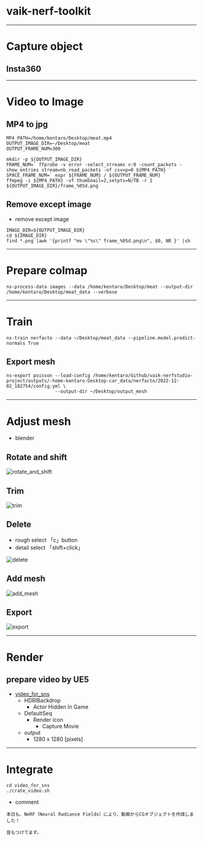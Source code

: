 # vaik-nerf-toolkit

-----------

# Capture object

## Insta360


-----------

# Video to Image

## MP4 to jpg

```shell
MP4_PATH=/home/kentaro/Desktop/meat.mp4
OUTPUT_IMAGE_DIR=~/Desktop/meat
OUTPUT_FRAME_NUM=300

mkdir -p ${OUTPUT_IMAGE_DIR}
FRAME_NUM=` ffprobe -v error -select_streams v:0 -count_packets -show_entries stream=nb_read_packets -of csv=p=0 ${MP4_PATH} `
SPACE_FRAME_NUM=` expr ${FRAME_NUM} / ${OUTPUT_FRAME_NUM} `
ffmpeg -i ${MP4_PATH} -vf thumbnail=2,setpts=N/TB -r 1 ${OUTPUT_IMAGE_DIR}/frame_%05d.png
```

## Remove except image

- remove except image

```shell
IMAGE_DIR=${OUTPUT_IMAGE_DIR}
cd ${IMAGE_DIR}
find *.png |awk '{printf "mv \"%s\" frame_%05d.png\n", $0, NR }' |sh
```

----------


# Prepare colmap

```shell
ns-process-data images --data /home/kentaro/Desktop/meat --output-dir /home/kentaro/Desktop/meat_data --verbose 
```

-----------

# Train

```shell
ns-train nerfacto --data ~/Desktop/meat_data --pipeline.model.predict-normals True
```

## Export mesh
```shell
ns-export poisson --load-config /home/kentaro/Github/vaik-nerfstudio-project/outputs/-home-kentaro-Desktop-car_data/nerfacto/2022-12-02_182754/config.yml \
                  --output-dir ~/Desktop/output_mesh
```

--------

# Adjust mesh
- blender

## Rotate and shift

![rotate_and_shift](./blender/rotate_shift.gif)

## Trim

![trim](./blender/trim.gif)

## Delete
- rough select 「c」button
- detail select 「shift+click」

![delete](./blender/delete.gif)

## Add mesh

![add_mesh](./blender/add_mesh.gif)

## Export

![export](./blender/export.gif)

-------

# Render

## prepare video by UE5
- [video_for_sns](https://drive.google.com/file/d/16unWZmbYkJuuNoWSi7FNVFZ3HeMjNkS0/view?usp=sharing)
  - HDRIBackdrop
    - Actor Hidden In Game
  - DefaultSeq
    - Render icon
      - Capture Movie
  - output
    - 1280 x 1280 [pixels]

--------

# Integrate

```shell
cd video_for_sns
./crate_video.sh
```

- comment

```
本日も、NeRF（Neural Radiance Fields）により、動画からCGオブジェクトを作成しました！

音もつけてます。
```
